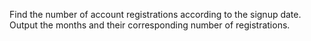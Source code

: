 Find the number of account registrations according to the signup date. Output the months and their corresponding number of registrations.